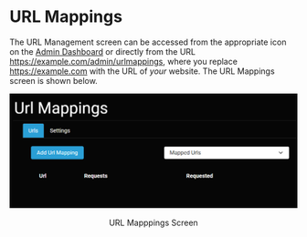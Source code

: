 # URL Mappings

The URL Management screen can be accessed from the appropriate icon on the [Admin Dashboard](../admin-navigation/admin-dashboard/html) or directly from the URL https://example.com/admin/urlmappings, where you replace https://example.com with the URL of *your* website. The URL Mappings screen is shown below. 

![url-mappings](./assets/url-mappings.png)
<p align="center">URL Mapppings Screen</p>




